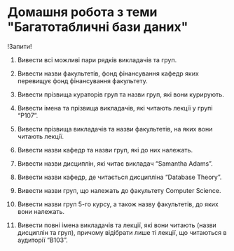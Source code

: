 # Домашня робота з теми "Багатотабличні бази даних"

!Запити!

1. Вивести всі можливі пари рядків викладачів та груп.

2. Вивести назви факультетів, фонд фінансування кафедр 
яких перевищує фонд фінансування факультету.

3. Вивести прізвища кураторів груп та назви груп, які вони 
курирують.

4. Вивести імена та прізвища викладачів, які читають лекції 
у групі “P107”.

5. Вивести прізвища викладачів та назви факультетів, на яких 
вони читають лекції.

6. Вивести назви кафедр та назви груп, які до них належать.

7. Вивести назви дисциплін, які читає викладач “Samantha 
Adams”.

8. Вивести назви кафедр, де читається дисципліна “Database 
Theory”.

9. Вивести назви груп, що належать до факультету Computer 
Science.

10. Вивести назви груп 5-го курсу, а також назву факультетів, 
до яких вони належать.

11. Вивести повні імена викладачів та лекції, які вони читають (назви дисциплін та груп), причому відібрати лише ті 
лекції, що читаються в аудиторії “B103”.
